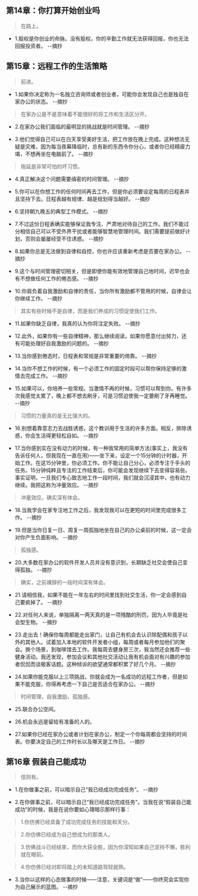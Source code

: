 ## 第14章：你打算开始创业吗

>在路上。

- 1.股权是你创业的命脉。没有股权，你的辛勤工作就无法获得回报，你也无法回报投资者。 --摘抄

## 第15章：远程工作的生活策略

>前进。

- 1.如果你决定称为一名独立咨询师或者创业者，可能你会发现自己也是独自在家办公的状态。 --摘抄

>在家办公是不是意味着不能很好的将工作和生活区分开。

- 2.在家办公我们面临的最明显的挑战就是时间管理。 --摘抄

- 3.他们觉得自己可以在白天享受美好生活，把工作放在晚上完成。这种想法无疑是灾难，因为每当夜幕降临时，总有新的东西令你分心，或者你已经精疲力竭，不想再坐在电脑前了。 --摘抄

>拖延是非常可怕的坏习惯。

- 4.真正解决这个问题需要缜密的时间管理。 --摘抄

- 5.你可以在你想工作的任何时间再去工作，但是你必须要设定每周的日程表并且坚持下去。日程表越有规律、越是规划得当越好。 --摘抄

- 6.坚持朝九晚五的典型工作模式。 --摘抄

- 7.不过这份日程表确实能够保证我专注、严肃地对待自己的工作。我们不能过分相信自己可以不受外界干扰或者能够智慧地管理时间。我们需要提前做好计划，否则会屡屡经受不住诱惑。 --摘抄

- 8.如果你总是无法做到自律和自控，你也许应该重新考虑是否要在家办公。 --摘抄

- 9.这个与时间管理密切相关，但是即使你能有效地管理自己地时间，迟早也会有不想做任何工作的倦态感。 --摘抄

- 10.你肩负着自我激励和自律的责任，当你所有激励都不管用的时候，自律会让你继续工作。 --摘抄

>其实有些时候不是自律，而是我们养成的习惯促使我们工作。

- 11.如果你缺乏自律，我真的认为你将注定失败。 --摘抄

- 12.此外，如果你有一些自律精神，那么继续阅读。如果你愿意付出努力，还有可能处理好自我激励的问题的。 --摘抄

- 13.当你感到倦态时，日程表和常规是非常重要的倚靠。 --摘抄

- 14.当你不想工作的时候，有一个必须工作的固定时段可以帮你保持足够的激情去完成工作。 --摘抄

- 15.如果可以，你培养一些常规。当激情不再的时候，习惯可以帮到你。有许多次我感觉太累了，晚上都不想去刷牙，可是习惯迫使我一定要刷了牙再睡觉。 --摘抄

>习惯的力量真的是无比强大的。

- 16.别想着靠意志力去战胜诱惑，这个教训用于生活的许多方面。相反，排除诱惑，你会生活得更轻松自如。 --摘抄

- 17.当你感到实在没有动力的时候，有一种我常用的简单方法(事实上，我没有告诉任何人，但我现在一直在用)——坐下来，设定一个15分钟的计时器，开始工作。在这15分钟里，你必须工作。你不能让自己分心，必须专注于手头的任务。15分钟纯粹且专注的工作结束后，你可能会发现继续下去变得容易些。事实证明，一旦我们专心致志地工作一段时间，我们就会沉浸其中，也有动力继续。我把这称为冲量效应。 --摘抄

>冲量效应，确实深有体会。

- 18.当我学会在家专注地工作之后，我发现我可以在更短的时间里完成很多工作。 --摘抄

- 19.但是当你日复一日、周复一周孤独地坐在自己的办公桌前的时候，这一定会对你产生负面影响。 --摘抄

>孤独感。

- 20.大多数在家办公的软件开发人员并没有意识到，长期缺乏社交会使自己变得孤独。 --摘抄

>确实，之前裸辞的一段时间深有体会。

- 21.请相信我，如果不能在一年左右的时间里找到社交生活，你一定会感到自己要疯掉了。 --摘抄

- 22.对任何人来说，单独隔离一两天真的是一项残酷的刑罚，因为人毕竟是社会型生物。 --摘抄

- 23.走出去！确保你每周都能走出家门，让自己有机会去认识除配偶和孩子以外的其他人。试着加入本地的软件开发者小组，每周或者每月参加他们的聚会。换个场景，到咖啡馆去工作。我每周去健身房三次，我当然还会推荐一些健身活动。我还发现，参加会议和其他社交活动让我有机会面对有兴趣的参加者侃侃而谈极客话题。这种倾诉的欲望通常都积累了好几个月。 --摘抄

- 24.如果你能克服以上三项挑战，你就会成为一名成功的远程工作者，但是如果不能克服，你得再考虑一下自己是否适合在家办公。 --摘抄

>时间管理，自我激励，孤独感。

- 25.联合办公空间。

- 26.机会永远是留给有准备的人的。

- 27.如果你已经在家办公或者计划在家办公，制定一个你每周都会坚持的时间表。你要决定自己的工作时长以及哪天是工作日。 --摘抄

## 第16章 假装自己能成功

>信则有。

- 1.在你做事之前，可以暗示自己“我已经成功完成任务”。 --摘抄

- 2.在你做事之前，可以暗示自己“我已经成功完成任务”。当我在说“假装自己能成功”的时候，我是在说你要如心理暗示那样行事：

>1.你仿佛已经具备了成功完成任务的技能和天分。

>2.你仿佛已经成为自己想成为的那类人。

>3.仿佛战斗已经结束，而你大获全胜，因为你深知如果自己坚持不懈，胜利就在眼前。

>4.你仿佛已经对即将踏上的未知道路驾轻就熟。

- 3.当你以这样的心态做事的时候——注意，关键词是“做”——你终究会实现你为自己展示的蓝图。 --摘抄
